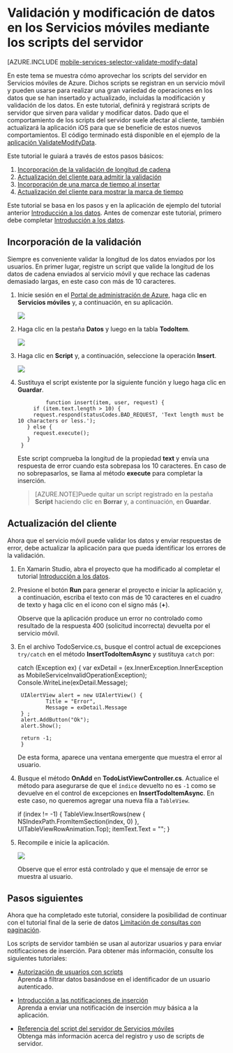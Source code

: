 <properties
	pageTitle="Uso de scripts de servidor para validar y modificar los datos (Xamarin iOS) | Centro de desarrollo móvil"
	description="Obtenga información acerca de cómo validar y modificar los datos enviados mediante scripts de servidor desde su aplicación Xamarin iOS."
	services="mobile-services"
	documentationCenter="xamarin"
	authors="ggailey777"
	manager="dwrede"
	editor=""/>

<tags
	ms.service="mobile-services"
	ms.workload="mobile"
	ms.tgt_pltfrm="mobile-xamarin-ios"
	ms.devlang="dotnet"
	ms.topic="article"
	ms.date="04/24/2015"
	ms.author="ggailey777"/>

# Validación y modificación de datos en los Servicios móviles mediante los scripts del servidor

[AZURE.INCLUDE [mobile-services-selector-validate-modify-data](../../includes/mobile-services-selector-validate-modify-data.md)]

En este tema se muestra cómo aprovechar los scripts del servidor en Servicios móviles de Azure. Dichos scripts se registran en un servicio móvil y pueden usarse para realizar una gran variedad de operaciones en los datos que se han insertado y actualizado, incluidas la modificación y validación de los datos. En este tutorial, definirá y registrará scripts de servidor que sirven para validar y modificar datos. Dado que el comportamiento de los scripts del servidor suele afectar al cliente, también actualizará la aplicación iOS para que se beneficie de estos nuevos comportamientos. El código terminado está disponible en el ejemplo de la [aplicación ValidateModifyData][GitHub].

Este tutorial le guiará a través de estos pasos básicos:

1. [Incorporación de la validación de longitud de cadena]
2. [Actualización del cliente para admitir la validación]
3. [Incorporación de una marca de tiempo al insertar]
4. [Actualización del cliente para mostrar la marca de tiempo]

Este tutorial se basa en los pasos y en la aplicación de ejemplo del tutorial anterior [Introducción a los datos]. Antes de comenzar este tutorial, primero debe completar [Introducción a los datos].

## <a name="string-length-validation"></a>Incorporación de la validación

Siempre es conveniente validar la longitud de los datos enviados por los usuarios. En primer lugar, registre un script que valide la longitud de los datos de cadena enviados al servicio móvil y que rechace las cadenas demasiado largas, en este caso con más de 10 caracteres.

1. Inicie sesión en el [Portal de administración de Azure], haga clic en **Servicios móviles** y, a continuación, en su aplicación.

	![][0]

2. Haga clic en la pestaña **Datos** y luego en la tabla **TodoItem**.

   	![][1]

3. Haga clic en **Script** y, a continuación, seleccione la operación **Insert**.

   	![][2]

4. Sustituya el script existente por la siguiente función y luego haga clic en **Guardar**.

				function insert(item, user, request) {
        	if (item.text.length > 10) {
            request.respond(statusCodes.BAD_REQUEST, 'Text length must be 10 characters or less.');
          } else {
            request.execute();
          }
        }

    Este script comprueba la longitud de la propiedad **text** y envía una respuesta de error cuando esta sobrepasa los 10 caracteres. En caso de no sobrepasarlos, se llama al método **execute** para completar la inserción.

    > [AZURE.NOTE]Puede quitar un script registrado en la pestaña **Script** haciendo clic en **Borrar** y, a continuación, en **Guardar**.

## <a name="update-client-validation"></a>Actualización del cliente

Ahora que el servicio móvil puede validar los datos y enviar respuestas de error, debe actualizar la aplicación para que pueda identificar los errores de la validación.

1. En Xamarin Studio, abra el proyecto que ha modificado al completar el tutorial [Introducción a los datos].

2. Presione el botón **Run** para generar el proyecto e iniciar la aplicación y, a continuación, escriba el texto con más de 10 caracteres en el cuadro de texto y haga clic en el icono con el signo más (**+**).

	Observe que la aplicación produce un error no controlado como resultado de la respuesta 400 (solicitud incorrecta) devuelta por el servicio móvil.

3. En el archivo TodoService.cs, busque el control actual de excepciones <code>try/catch</code> en el método **InsertTodoItemAsync** y sustituya <code>catch</code> por:

    catch (Exception ex) { var exDetail = (ex.InnerException.InnerException as MobileServiceInvalidOperationException); Console.WriteLine(exDetail.Message);

        UIAlertView alert = new UIAlertView() {
            	Title = "Error",
            	Message = exDetail.Message
        } ;
        alert.AddButton("Ok");
        alert.Show();

        return -1;
		}

	De esta forma, aparece una ventana emergente que muestra el error al usuario.

4. Busque el método **OnAdd** en **TodoListViewController.cs**. Actualice el método para asegurarse de que el <code>índice</code> devuelto no es <code>-1</code> como se devuelve en el control de excepciones en **InsertTodoItemAsync**. En este caso, no queremos agregar una nueva fila a <code>TableView</code>.

    if (index != -1) { TableView.InsertRows(new { NSIndexPath.FromItemSection(index, 0) }, UITableViewRowAnimation.Top); itemText.Text = ""; }


5. Recompile e inicie la aplicación.

	![][4]

	Observe que el error está controlado y que el mensaje de error se muestra al usuario.


## <a name="next-steps"> </a>Pasos siguientes

Ahora que ha completado este tutorial, considere la posibilidad de continuar con el tutorial final de la serie de datos [Limitación de consultas con paginación].

Los scripts de servidor también se usan al autorizar usuarios y para enviar notificaciones de inserción. Para obtener más información, consulte los siguientes tutoriales:

* [Autorización de usuarios con scripts] <br/>Aprenda a filtrar datos basándose en el identificador de un usuario autenticado.

* [Introducción a las notificaciones de inserción] <br/>Aprenda a enviar una notificación de inserción muy básica a la aplicación.

* [Referencia del script del servidor de Servicios móviles] <br/>Obtenga más información acerca del registro y uso de scripts de servidor.

<!-- Anchors. -->
[Incorporación de la validación de longitud de cadena]: #string-length-validation
[Actualización del cliente para admitir la validación]: #update-client-validation
[Incorporación de una marca de tiempo al insertar]: #add-timestamp
[Actualización del cliente para mostrar la marca de tiempo]: #update-client-timestamp
[Next Steps]: #next-steps

<!-- Images. -->
[0]: ./media/partner-xamarin-mobile-services-ios-validate-modify-data-server-scripts/mobile-services-selection.png
[1]: ./media/partner-xamarin-mobile-services-ios-validate-modify-data-server-scripts/mobile-portal-data-tables.png
[2]: ./media/partner-xamarin-mobile-services-ios-validate-modify-data-server-scripts/mobile-insert-script-users.png

[4]: ./media/partner-xamarin-mobile-services-ios-validate-modify-data-server-scripts/mobile-quickstart-data-error-ios.png

<!-- URLs. -->
[Referencia del script del servidor de Servicios móviles]: http://go.microsoft.com/fwlink/?LinkId=262293
[Get started with Mobile Services]: /develop/mobile/tutorials/get-started-xamarin-ios
[Autorización de usuarios con scripts]: /develop/mobile/tutorials/authorize-users-in-scripts-xamarin-ios
[Limitación de consultas con paginación]: /develop/mobile/tutorials/add-paging-to-data-xamarin-ios
[Introducción a los datos]: /develop/mobile/tutorials/get-started-with-data-xamarin-ios
[Get started with authentication]: /develop/mobile/tutorials/get-started-with-users-xamarin-ios
[Introducción a las notificaciones de inserción]: /develop/mobile/tutorials/get-started-with-push-xamarin-ios

[Management Portal]: https://manage.windowsazure.com/
[Portal de administración de Azure]: https://manage.windowsazure.com/
[GitHub]: http://go.microsoft.com/fwlink/p/?LinkId=331330
 

<!---HONumber=August15_HO6-->